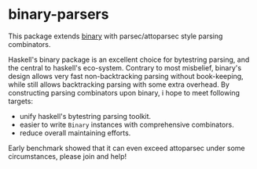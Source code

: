binary-parsers
==============

This package extends [binary](http://hackage.haskell.org/package/binary) with parsec/attoparsec style parsing combinators.

Haskell's binary package is an excellent choice for bytestring parsing, and the central to haskell's eco-system. Contrary to most misbelief, binary's design allows very fast non-backtracking parsing without book-keeping, while still allows backtracking parsing with some extra overhead. By constructing parsing combinators upon binary, i hope to meet following targets:

+ unify haskell's bytestring parsing toolkit.
+ easier to write `Binary` instances with comprehensive combinators.
+ reduce overall maintaining efforts.

Early benchmark showed that it can even exceed attoparsec under some circumstances, please join and help!

